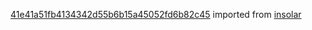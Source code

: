 [41e41a51fb4134342d55b6b15a45052fd6b82c45](https://github.com/insolar/insolar/commit/41e41a51fb4134342d55b6b15a45052fd6b82c45) imported from [insolar](https://github.com/insolar/insolar)
